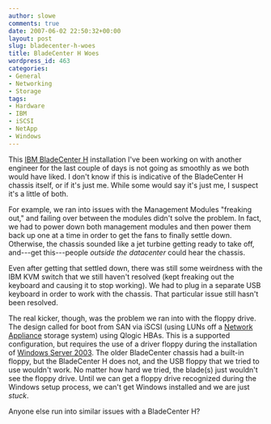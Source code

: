 ```yaml
---
author: slowe
comments: true
date: 2007-06-02 22:50:32+00:00
layout: post
slug: bladecenter-h-woes
title: BladeCenter H Woes
wordpress_id: 463
categories:
- General
- Networking
- Storage
tags:
- Hardware
- IBM
- iSCSI
- NetApp
- Windows
---
```


This [IBM BladeCenter H](http://www-03.ibm.com/systems/bladecenter/bladeh/index.html) installation I've been working on with another engineer for the last couple of days is not going as smoothly as we both would have liked. I don't know if this is indicative of the BladeCenter H chassis itself, or if it's just me. While some would say it's just me, I suspect it's a little of both.

For example, we ran into issues with the Management Modules "freaking out," and failing over between the modules didn't solve the problem. In fact, we had to power down both management modules and then power them back up one at a time in order to get the fans to finally settle down. Otherwise, the chassis sounded like a jet turbine getting ready to take off, and---get this---people _outside the datacenter_ could hear the chassis.

Even after getting that settled down, there was still some weirdness with the IBM KVM switch that we still haven't resolved (kept freaking out the keyboard and causing it to stop working). We had to plug in a separate USB keyboard in order to work with the chassis. That particular issue still hasn't been resolved.

The real kicker, though, was the problem we ran into with the floppy drive. The design called for boot from SAN via iSCSI (using LUNs off a [Network Appliance](http://www.netapp.com/) storage system) using Qlogic HBAs. This is a supported configuration, but requires the use of a driver floppy during the installation of [Windows Server 2003](http://www.microsoft.com/windowsserver/default.mspx). The older BladeCenter chassis had a built-in floppy, but the BladeCenter H does not, and the USB floppy that we tried to use wouldn't work. No matter how hard we tried, the blade(s) just wouldn't see the floppy drive. Until we can get a floppy drive recognized during the Windows setup process, we can't get Windows installed and we are just _stuck_.

Anyone else run into similar issues with a BladeCenter H?
